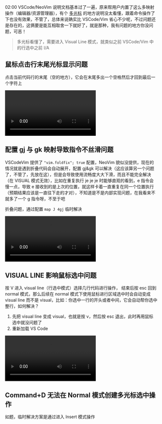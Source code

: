 02:00 VSCode/NeoVim 说明文档基本过了一遍，原来帮用户内置了这么多映射操作（编辑器/资源管理器），有个 [多光标](https://github.com/vscode-neovim/vscode-neovim#multiple-cursors) 的地方说明没太看懂，跟着命令操作了下也没有效果，不管了，总体来说确实比 VSCode/Vim 省心不少呢，不过问题还是存在的，这俩要是能互相取舍一下就好了，就是那种，我有问题的地方你没问题，可恶！

> 多光标看懂了，需要进入 Visual Line 模式，就类似之前 VSCode/Vim 中的行选中之前 I/A

## 鼠标点击行末尾光标显示问题

点击当前代码行的末尾（空的地方），它会在末尾多出一个空格然后才回到最后一个字符上

![](../../inbox/attachments/neovim-鼠标点击行末尾问题.mp4)

## 配置 gj 与 gk 映射导致指令不丝滑问题

VSCodeVim 提供了 `"vim.foldfix"; true` 配置，NeoVim 貌似没提供，现在的情况就是遇到折叠代码会自动展开，配置 gj&gk 可以解决（这应该算另一个问题了，不管了，先放在这），但是会导致使用流畅度大大下滑，而且不能完全解决（在 VISUAL 模式无效），比如在重复执行 je je je 时能够直观的看到，e 指令会慢一点，导致 e 接收到的是上次的位置，就这样卡着一直重复在同一个位置执行（预期结果应该是一直往下走的才对），不知道是不是内部实现问题，在我看来不就多了一个 g 指令呀，不至于吧

折叠问题，通过配置 `map J 4gj` 临时解决

![](../../inbox/attachments/neovim-gj与gk导致指令不丝滑问题.mp4)

## VISUAL LINE 影响鼠标选中问题

按 V 进入 visual line（行选中模式）选择几行代码进行操作， 结束后按 esc 回到 normal 模式，那么后续在 normal 模式下使用鼠标进行区域选中时会自动变成 visual line 而不是 visual，比如：你选中一行的开头或者中间，它会自动帮你选中整行，如何解决？

1. 先把 visual line 变成 visual，也就是按 v，然后按 esc 退出，此时再用鼠标选中就没问题了
2. 重新加载 VS Code

![](../../inbox/attachments/neovim-visualline影响鼠标选中问题.mp4)

## Command+D 无法在 Normal 模式创建多光标选中操作

如题，临时解决方案是通过进入 Insert 模式操作
